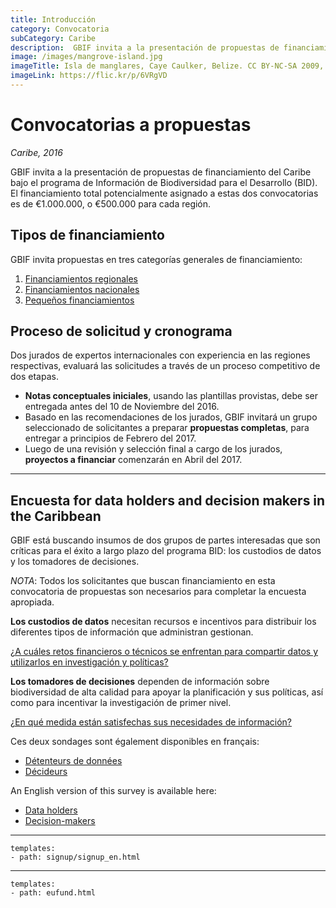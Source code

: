 ```yaml
---
title: Introducción
category: Convocatoria
subCategory: Caribe
description:  GBIF invita a la presentación de propuestas de financiamiento del Caribe bajo el programa de Información de Biodiversidad para el Desarrollo (BID).
image: /images/mangrove-island.jpg
imageTitle: Isla de manglares, Caye Caulker, Belize. CC BY-NC-SA 2009, CameliaTWU.
imageLink: https://flic.kr/p/6VRgVD
---
```

# Convocatorias a propuestas

_Caribe, 2016_

GBIF invita a la presentación de propuestas de financiamiento del Caribe bajo el programa de Información de Biodiversidad para el Desarrollo (BID). El financiamiento total potencialmente asignado a estas dos convocatorias es de €1.000.000, o €500.000 para cada región.

## Tipos de financiamiento

GBIF invita propuestas en tres categorías generales de financiamiento:

1. [Financiamientos regionales](../regional-grants)
2. [Financiamientos nacionales](../national-grants)
3. [Pequeños financiamientos](../small-grants)

## Proceso de solicitud y cronograma

Dos jurados de expertos internacionales con experiencia en las regiones respectivas, evaluará las solicitudes a través de un proceso competitivo de dos etapas.

+ **Notas conceptuales iniciales**, usando las plantillas provistas, debe ser entregada antes del 10 de Noviembre del 2016.
+ Basado en las recomendaciones de los jurados, GBIF invitará un grupo seleccionado de solicitantes a preparar **propuestas completas**, para entregar a principios de Febrero del 2017.
+ Luego de una revisión y selección final a cargo de los jurados, **proyectos a financiar** comenzarán en Abril del 2017.

________________

## Encuesta for data holders and decision makers in the Caribbean

GBIF está buscando insumos de dos grupos de partes interesadas que son críticas para el éxito a largo plazo del programa BID: los custodios de datos y los tomadores de decisiones.

*NOTA*: Todos los solicitantes que buscan financiamiento en esta convocatoria de propuestas son necesarios para completar la encuesta apropiada.

**Los custodios de datos** necesitan recursos e incentivos para distribuir los diferentes tipos de información que administran gestionan. 

[¿A cuáles retos financieros o técnicos se enfrentan para compartir datos y utilizarlos en investigación y políticas?](https://www.surveymonkey.com/r/53QYLFD)

**Los tomadores de decisiones** dependen de información sobre biodiversidad de alta calidad para apoyar la planificación y sus políticas, así como para incentivar la investigación de primer nivel. 

[¿En qué medida están satisfechas sus necesidades de información?](https://www.surveymonkey.com/r/537TYL3)

Ces deux sondages sont également disponibles en français:
+ [Détenteurs de données](https://fr.surveymonkey.com/r/F8BMV2C)
+ [Décideurs](https://fr.surveymonkey.com/r/F85HFH2)

An English version of this survey is available here:
+ [Data holders](https://www.surveymonkey.com/r/J8T7C6B)
+ [Decision-makers](https://www.surveymonkey.com/r/J87WFXS)

--------------

```styledYaml
templates:
- path: signup/signup_en.html
```

---------

```styledYaml
templates:
- path: eufund.html
```